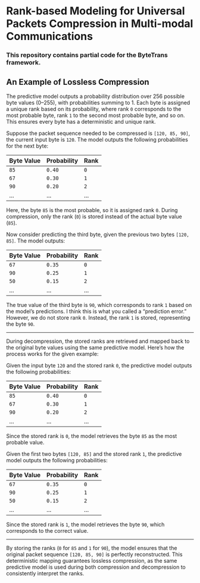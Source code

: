 # Rank-based Modeling for Universal Packets Compression in Multi-modal Communications

### This repository contains partial code for the ByteTrans framework.

## An Example of Lossless Compression
The predictive model outputs a probability distribution over 256 possible byte values (0–255), with probabilities summing to 1. Each byte is assigned a unique rank based on its probability, where rank `0` corresponds to the most probable byte, rank `1` to the second most probable byte, and so on. This ensures every byte has a deterministic and unique rank.

Suppose the packet sequence needed to be compressed is `[120, 85, 90]`, the current input byte is `120`. The model outputs the following probabilities for the next byte:

| **Byte Value** | **Probability** | **Rank** |
|----------------|-----------------|----------|
| `85`           | `0.40`          | `0`      |
| `67`           | `0.30`          | `1`      |
| `90`           | `0.20`          | `2`      |
| ...            | ...             | ...      |

Here, the byte `85` is the most probable, so it is assigned rank `0`. During compression, only the rank (`0`) is stored instead of the actual byte value (`85`).

Now consider predicting the third byte, given the previous two bytes `[120, 85]`. The model outputs:

| **Byte Value** | **Probability** | **Rank** |
|----------------|-----------------|----------|
| `67`           | `0.35`          | `0`      |
| `90`           | `0.25`          | `1`      |
| `50`           | `0.15`          | `2`      |
| ...            | ...             | ...      |

The true value of the third byte is `90`, which corresponds to rank `1` based on the model’s predictions. I think this is what you called a “prediction error.” However, we do not store rank `0`. Instead, the rank `1` is stored, representing the byte `90`.

---

During decompression, the stored ranks are retrieved and mapped back to the original byte values using the same predictive model. Here’s how the process works for the given example:


Given the input byte `120` and the stored rank `0`, the predictive model outputs the following probabilities:

| **Byte Value** | **Probability** | **Rank** |
|----------------|-----------------|----------|
| `85`           | `0.40`          | `0`      |
| `67`           | `0.30`          | `1`      |
| `90`           | `0.20`          | `2`      |
| ...            | ...             | ...      |

Since the stored rank is `0`, the model retrieves the byte `85` as the most probable value.


Given the first two bytes `[120, 85]` and the stored rank `1`, the predictive model outputs the following probabilities:

| **Byte Value** | **Probability** | **Rank** |
|----------------|-----------------|----------|
| `67`           | `0.35`          | `0`      |
| `90`           | `0.25`          | `1`      |
| `50`           | `0.15`          | `2`      |
| ...            | ...             | ...      |

Since the stored rank is `1`, the model retrieves the byte `90`, which corresponds to the correct value.

---

By storing the ranks (`0` for `85` and `1` for `90`), the model ensures that the original packet sequence `[120, 85, 90]` is perfectly reconstructed. This deterministic mapping guarantees lossless compression, as the same predictive model is used during both compression and decompression to consistently interpret the ranks.
